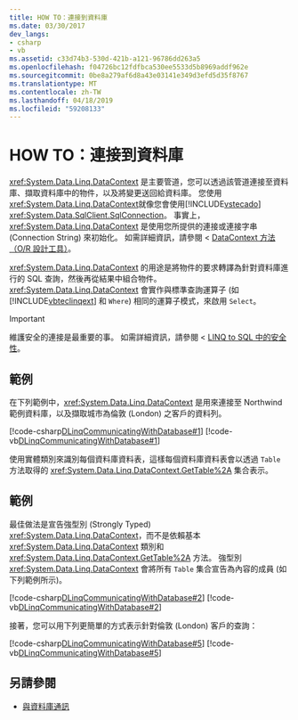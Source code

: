 ```yaml
---
title: HOW TO：連接到資料庫
ms.date: 03/30/2017
dev_langs:
- csharp
- vb
ms.assetid: c33d74b3-530d-421b-a121-96786dd263a5
ms.openlocfilehash: f04726bc12fdfbca530ee5533d5b8969addf962e
ms.sourcegitcommit: 0be8a279af6d8a43e03141e349d3efd5d35f8767
ms.translationtype: MT
ms.contentlocale: zh-TW
ms.lasthandoff: 04/18/2019
ms.locfileid: "59208133"
---
```

# <a name="how-to-connect-to-a-database"></a>HOW TO：連接到資料庫
<xref:System.Data.Linq.DataContext> 是主要管道，您可以透過該管道連接至資料庫、擷取資料庫中的物件，以及將變更送回給資料庫。 您使用<xref:System.Data.Linq.DataContext>就像您會使用[!INCLUDE[vstecado](../../../../../../includes/vstecado-md.md)] <xref:System.Data.SqlClient.SqlConnection>。 事實上，<xref:System.Data.Linq.DataContext> 是使用您所提供的連接或連接字串 (Connection String) 來初始化。 如需詳細資訊，請參閱 < [DataContext 方法 （O/R 設計工具）](/visualstudio/data-tools/datacontext-methods-o-r-designer)。  
  
 <xref:System.Data.Linq.DataContext> 的用途是將物件的要求轉譯為針對資料庫進行的 SQL 查詢，然後再從結果中組合物件。 <xref:System.Data.Linq.DataContext> 會實作與標準查詢運算子 (如 [!INCLUDE[vbteclinqext](../../../../../../includes/vbteclinqext-md.md)] 和 `Where`) 相同的運算子模式，來啟用 `Select`。  
  
> [!IMPORTANT]
>  維護安全的連接是最重要的事。 如需詳細資訊，請參閱 < [LINQ to SQL 中的安全性](../../../../../../docs/framework/data/adonet/sql/linq/security-in-linq-to-sql.md)。  
  
## <a name="example"></a>範例  
 在下列範例中，<xref:System.Data.Linq.DataContext> 是用來連接至 Northwind 範例資料庫，以及擷取城市為倫敦 (London) 之客戶的資料列。  
  
 [!code-csharp[DLinqCommunicatingWithDatabase#1](../../../../../../samples/snippets/csharp/VS_Snippets_Data/DLinqCommunicatingWithDatabase/cs/Program.cs#1)]
 [!code-vb[DLinqCommunicatingWithDatabase#1](../../../../../../samples/snippets/visualbasic/VS_Snippets_Data/DLinqCommunicatingWithDatabase/vb/Module1.vb#1)]  
  
 使用實體類別來識別每個資料庫資料表，這樣每個資料庫資料表會以透過 `Table` 方法取得的 <xref:System.Data.Linq.DataContext.GetTable%2A> 集合表示。  
  
## <a name="example"></a>範例  
 最佳做法是宣告強型別 (Strongly Typed) <xref:System.Data.Linq.DataContext>，而不是依賴基本 <xref:System.Data.Linq.DataContext> 類別和 <xref:System.Data.Linq.DataContext.GetTable%2A> 方法。 強型別 <xref:System.Data.Linq.DataContext> 會將所有 `Table` 集合宣告為內容的成員 (如下列範例所示)。  
  
 [!code-csharp[DLinqCommunicatingWithDatabase#2](../../../../../../samples/snippets/csharp/VS_Snippets_Data/DLinqCommunicatingWithDatabase/cs/Program.cs#2)]
 [!code-vb[DLinqCommunicatingWithDatabase#2](../../../../../../samples/snippets/visualbasic/VS_Snippets_Data/DLinqCommunicatingWithDatabase/vb/Module1.vb#2)]  
  
 接著，您可以用下列更簡單的方式表示針對倫敦 (London) 客戶的查詢：  
  
 [!code-csharp[DLinqCommunicatingWithDatabase#5](../../../../../../samples/snippets/csharp/VS_Snippets_Data/DLinqCommunicatingWithDatabase/cs/Program.cs#5)]
 [!code-vb[DLinqCommunicatingWithDatabase#5](../../../../../../samples/snippets/visualbasic/VS_Snippets_Data/DLinqCommunicatingWithDatabase/vb/Module1.vb#5)]  
  
## <a name="see-also"></a>另請參閱

- [與資料庫通訊](../../../../../../docs/framework/data/adonet/sql/linq/communicating-with-the-database.md)
